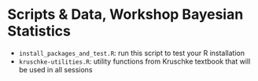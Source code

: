 # Scripts & Data, Workshop Bayesian Statistics

* `install_packages_and_test.R`: run this script to test your R installation
* `kruschke-utilities.R`: utility functions from Kruschke textbook that will be used in all sessions
